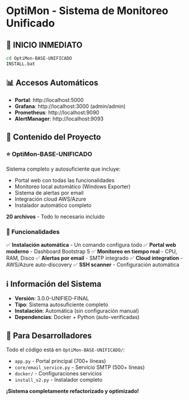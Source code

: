 # OptiMon - Sistema de Monitoreo Unificado

## 🚀 INICIO INMEDIATO

```bash
cd OptiMon-BASE-UNIFICADO
INSTALL.bat
```

## 📊 Accesos Automáticos
- **Portal**: http://localhost:5000
- **Grafana**: http://localhost:3000 (admin/admin)
- **Prometheus**: http://localhost:9090
- **AlertManager**: http://localhost:9093

## 📁 Contenido del Proyecto

### ⭐ OptiMon-BASE-UNIFICADO
Sistema completo y autosuficiente que incluye:
- Portal web con todas las funcionalidades
- Monitoreo local automático (Windows Exporter)
- Sistema de alertas por email
- Integración cloud AWS/Azure
- Instalador automático completo

**20 archivos** - Todo lo necesario incluido

### 🔧 Funcionalidades
✅ **Instalación automática** - Un comando configura todo
✅ **Portal web moderno** - Dashboard Bootstrap 5
✅ **Monitoreo en tiempo real** - CPU, RAM, Disco
✅ **Alertas por email** - SMTP integrado
✅ **Cloud integration** - AWS/Azure auto-discovery
✅ **SSH scanner** - Configuración automática




## ℹ️ Información del Sistema
- **Versión**: 3.0.0-UNIFIED-FINAL
- **Tipo**: Sistema autosuficiente completo
- **Instalación**: Automática (sin configuración manual)
- **Dependencias**: Docker + Python (auto-verificadas)

## 🎯 Para Desarrolladores
Todo el código está en `OptiMon-BASE-UNIFICADO/`:
- `app.py` - Portal principal (700+ líneas)
- `core/email_service.py` - Servicio SMTP (500+ líneas)
- `docker/` - Configuraciones servicios
- `install_v2.py` - Instalador completo

**¡Sistema completamente refactorizado y optimizado!**
